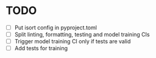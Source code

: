# TODO

- [ ] Put isort config in pyproject.toml
- [ ] Split linting, formatting, testing and model training CIs
- [ ] Trigger model training CI only if tests are valid
- [ ] Add tests for training
